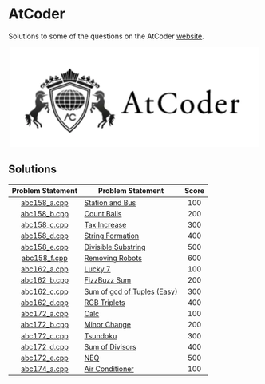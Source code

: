 # AtCoder

Solutions to some of the questions on the AtCoder [website](https://atcoder.jp/ "AtCoder").

<p align="center"><img src="../assets/atcoder.png"></p>

## Solutions

| Problem Statement              | Problem Statement                                                                                    | Score |
|:------------------------------:|------------------------------------------------------------------------------------------------------|:-----:|
| [abc158_a.cpp]                 | [Station and Bus](https://atcoder.jp/contests/abc158/tasks/abc158_a)                                 | 100   |
| [abc158_b.cpp]                 | [Count Balls](https://atcoder.jp/contests/abc158/tasks/abc158_b)                                     | 200   |
| [abc158_c.cpp]                 | [Tax Increase](https://atcoder.jp/contests/abc158/tasks/abc158_c)                                    | 300   |
| [abc158_d.cpp]                 | [String Formation](https://atcoder.jp/contests/abc158/tasks/abc158_d)                                | 400   |
| [abc158_e.cpp]                 | [Divisible Substring](https://atcoder.jp/contests/abc158/tasks/abc158_e)                             | 500   |
| [abc158_f.cpp]                 | [Removing Robots](https://atcoder.jp/contests/abc158/tasks/abc158_f)                                 | 600   |
| [abc162_a.cpp]                 | [Lucky 7](https://atcoder.jp/contests/abc162/tasks/abc162_a)                                         | 100   |
| [abc162_b.cpp]                 | [FizzBuzz Sum](https://atcoder.jp/contests/abc162/tasks/abc162_b)                                    | 200   |
| [abc162_c.cpp]                 | [Sum of gcd of Tuples (Easy)](https://atcoder.jp/contests/abc162/tasks/abc162_c)                     | 300   |
| [abc162_d.cpp]                 | [RGB Triplets](https://atcoder.jp/contests/abc162/tasks/abc162_d)                                    | 400   |
| [abc172_a.cpp]                 | [Calc](https://atcoder.jp/contests/abc172/tasks/abc172_a)                                            | 100   |
| [abc172_b.cpp]                 | [Minor Change](https://atcoder.jp/contests/abc172/tasks/abc172_b)                                    | 200   |
| [abc172_c.cpp]                 | [Tsundoku](https://atcoder.jp/contests/abc172/tasks/abc172_c)                                        | 300   |
| [abc172_d.cpp]                 | [Sum of Divisors](https://atcoder.jp/contests/abc172/tasks/abc172_d)                                 | 400   |
| [abc172_e.cpp]                 | [NEQ](https://atcoder.jp/contests/abc172/tasks/abc172_e)                                             | 500   |
| [abc174_a.cpp]                 | [Air Conditioner](https://atcoder.jp/contests/abc174/tasks/abc174_a)                                 | 100   |

[//]: # (Solutions)

[abc158_a.cpp]: Solutions/abc158_a.cpp
[abc158_b.cpp]: Solutions/abc158_b.cpp
[abc158_c.cpp]: Solutions/abc158_c.cpp
[abc158_d.cpp]: Solutions/abc158_d.cpp
[abc158_e.cpp]: Solutions/abc158_e.cpp
[abc158_f.cpp]: Solutions/abc158_f.cpp
[abc162_a.cpp]: Solutions/abc162_a.cpp
[abc162_b.cpp]: Solutions/abc162_b.cpp
[abc162_c.cpp]: Solutions/abc162_c.cpp
[abc162_d.cpp]: Solutions/abc162_d.cpp
[abc172_a.cpp]: Solutions/abc172_a.cpp
[abc172_b.cpp]: Solutions/abc172_b.cpp
[abc172_c.cpp]: Solutions/abc172_c.cpp
[abc172_d.cpp]: Solutions/abc172_d.cpp
[abc172_e.cpp]: Solutions/abc172_e.cpp
[abc174_a.cpp]: Solutions/abc174_a.cpp

[//]: # (EOF)